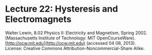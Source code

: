 # Lecture 22: Hysteresis and Electromagnets

Walter Lewin, 8.02 Physics II: Electricity and Magnetism, Spring 2002.<br>
(Massachusetts Institute of Technology: MIT OpenCourseWare).<br>
[http://ocw.mit.edu](http://ocw.mit.edu) (accessed 04 08, 2013).<br>
License: Creative Commons Attribution-Noncommercial-Share Alike.
